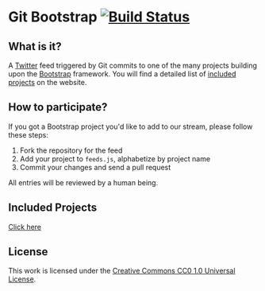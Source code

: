 # Git Bootstrap [![Build Status](https://secure.travis-ci.org/gitbootstrap/feeds.svg)](http://travis-ci.org/gitbootstrap/feeds)

## What is it?
A [Twitter](http://twitter.com/gitbootstrap) feed triggered by Git commits to one of the many projects building upon the [Bootstrap](http://getbootstrap.com/) framework. You will find a detailed list of [included projects](http://gitbootstrap.github.io/feeds/index.html#projects) on the website.

## How to participate?

If you got a Bootstrap project you'd like to add to our stream, please follow these steps:

1. Fork the repository for the feed
2. Add your project to `feeds.js`, alphabetize by project name
3. Commit your changes and send a pull request

All entries will be reviewed by a human being.

## Included Projects

[Click here](http://gitbootstrap.github.io/feeds/index.html#projects)

## License

This work is licensed under the [Creative Commons CC0 1.0 Universal License](http://creativecommons.org/publicdomain/zero/1.0/legalcode).